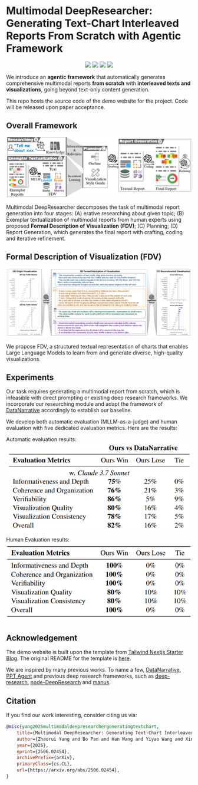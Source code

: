 # Multimodal DeepResearcher: Generating Text-Chart Interleaved Reports From Scratch with Agentic Framework

<p align="center">
  <a href="https://arxiv.org/abs/2506.02454/" target="_blank"><img src="https://img.shields.io/badge/arXiv-2506.02454-red"></a>
  <a href="https://rickyang1114.github.io/multimodal-deepresearcher/" target="_blank"><img src="https://img.shields.io/badge/Project-Page-brightgreen"></a>
  <a href="https://huggingface.co/papers/2506.02454" target="_blank"><img src="https://img.shields.io/badge/%F0%9F%A4%97%20Hugging%20Face-Daily Papers-red"></a>
  <a href="https://www.youtube.com/watch?v=zGYwByishW8" target="_blank"><img src="https://img.shields.io/badge/YouTube-red?logo=youtube&logoColor=white"></a> 
</p>

We introduce an **agentic framework** that automatically generates comprehensive multimodal reports **from scratch** with **interleaved texts and visualizations**, going beyond text-only content generation.

This repo hosts the source code of the demo website for the project. Code will be released upon paper acceptance.

## Overall Framework

![framework](./public/mdr/framework.png)

Multimodal DeepResearcher decomposes the task of multimodal report generation into four stages: (A) erative researching about given topic; (B) Exemplar textualization of multimodal reports from human experts using proposed **Formal Description of Visualization (FDV)**; (C) Planning; (D) Report Generation, which generates the final report with crafting, coding and iterative refinement.

## Formal Description of Visualization (FDV)

![Formal Description of Visualization](./public/mdr/fdv.png)

We propose FDV, a structured textual representation of charts that enables Large Language Models to learn from and generate diverse, high-quality visualizations.

## Experiments
Our task requires generating a multimodal report from scratch, which is infeasible with direct
prompting or existing deep research frameworks. We incorporate our researching module and adapt the framework of [DataNarrative](https://aclanthology.org/2024.emnlp-main.1073/) accordingly to establish our
baseline.

We develop both automatic evaluation (MLLM-as-a-judge) and human evaluation with five dedicated evaluation metrics. Here are the results:

Automatic evaluation results:
![Automatic evaluation](./public/mdr/exp-auto.png)

Human Evaluation results:
![Human evaluation](./public/mdr/exp-human.png)

## Acknowledgement

The demo website is built upon the template from [Tailwind Nextjs Starter Blog](https://github.com/timlrx/tailwind-nextjs-starter-blog). The original README for the template is [here](README-tailwind-started-blog.md).

We are inspired by many previous works. To name a few, [DataNarrative](https://github.com/saidul-islam98/DataNarrative), [PPT Agent](https://github.com/icip-cas/PPTAgent) and previous deep research frameworks, such as [deep-research](https://github.com/dzhng/deep-research), [node-DeepResearch](https://github.com/jina-ai/) and [manus](https://manus.im/).

## Citation
If you find our work interesting, consider citing us via:

```bibtex
@misc{yang2025multimodaldeepresearchergeneratingtextchart,
    title={Multimodal DeepResearcher: Generating Text-Chart Interleaved Reports From Scratch with Agentic Framework}, 
    author={Zhaorui Yang and Bo Pan and Han Wang and Yiyao Wang and Xingyu Liu and Minfeng Zhu and Bo Zhang and Wei Chen},
    year={2025},
    eprint={2506.02454},
    archivePrefix={arXiv},
    primaryClass={cs.CL},
    url={https://arxiv.org/abs/2506.02454}, 
}
```